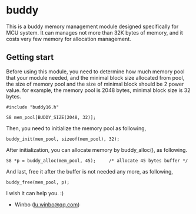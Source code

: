 # buddy
This is a buddy memory management module designed specifically for MCU system. It can manages not more than 32K bytes of memory, and it costs very few memory for allocation management.

## Getting start
Before using this module, you need to determine how much memory pool that your module needed, and the minimal block size allocated from pool, the size of memory pool and the size of minimal block should be 2 power value. for example, the memory pool is 2048 bytes, minimal block size is 32 bytes.

	#include "buddy16.h"

	S8 mem_pool[BUDDY_SIZE(2048, 32)];

Then, you need to initialize the memory pool as following,

	buddy_init(mem_pool, sizeof(mem_pool), 32);

After initialization, you can allocate memory by buddy_alloc(), as following.

	S8 *p = buddy_alloc(mem_pool, 45);     /* allocate 45 bytes buffer */

And last, free it after the buffer is not needed any more, as following,

	buddy_free(mem_pool, p);

I wish it can help you. :)

- Winbo (lu.winbo@qq.com)



